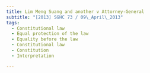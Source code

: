 ```yaml
---
title: Lim Meng Suang and another v Attorney-General
subtitle: "[2013] SGHC 73 / 09\_April\_2013"
tags:
  - Constitutional law
  - Equal protection of the law
  - Equality before the law
  - Constitutional law
  - Constitution
  - Interpretation

---
```


